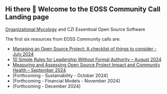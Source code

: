 ## Hi there 👋 Welcome to the EOSS Community Call Landing page 

[Organizational Mycology](https://orgmycology.com/) and CZI Essentioal Open Source Software

The first six resources from EOSS Community calls are: 

- [Managing an Open Source Project: A checklist of things to consider - July 2024](https://eoss-om-communitycalls.github.io/2024-07-29-managing-an-oss-project/)
- [10 Simple Rules for Leadership Without Formal Authority – August 2024](https://eoss-om-communitycalls.github.io/2024-08-27-10-simple-rules-for-leadership/)
- [Measuring and Assessing Open Source Project Impact and Community Health  – September 2024](https://eoss-om-communitycalls.github.io/2024-09-26-measuring-open-source-project-impact/)
- [Forthcoming - Sustainability - October 2024]
- [Forthcoming - Financial Models - November 2024]
- [Forthcoming - December 2024]
